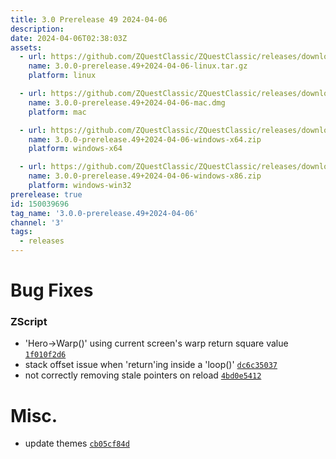 ```yaml
---
title: 3.0 Prerelease 49 2024-04-06
description: 
date: 2024-04-06T02:38:03Z
assets: 
  - url: https://github.com/ZQuestClassic/ZQuestClassic/releases/download/3.0.0-prerelease.49%2B2024-04-06/3.0.0-prerelease.49%2B2024-04-06-linux.tar.gz
    name: 3.0.0-prerelease.49+2024-04-06-linux.tar.gz
    platform: linux

  - url: https://github.com/ZQuestClassic/ZQuestClassic/releases/download/3.0.0-prerelease.49%2B2024-04-06/3.0.0-prerelease.49%2B2024-04-06-mac.dmg
    name: 3.0.0-prerelease.49+2024-04-06-mac.dmg
    platform: mac

  - url: https://github.com/ZQuestClassic/ZQuestClassic/releases/download/3.0.0-prerelease.49%2B2024-04-06/3.0.0-prerelease.49%2B2024-04-06-windows-x64.zip
    name: 3.0.0-prerelease.49+2024-04-06-windows-x64.zip
    platform: windows-x64

  - url: https://github.com/ZQuestClassic/ZQuestClassic/releases/download/3.0.0-prerelease.49%2B2024-04-06/3.0.0-prerelease.49%2B2024-04-06-windows-x86.zip
    name: 3.0.0-prerelease.49+2024-04-06-windows-x86.zip
    platform: windows-win32
prerelease: true
id: 150039696
tag_name: '3.0.0-prerelease.49+2024-04-06'
channel: '3'
tags:
  - releases
---
```





# Bug Fixes

### ZScript

- 'Hero->Warp()' using current screen's warp return square value [`1f010f2d6`](https://github.com/ZQuestClassic/ZQuestClassic/commit/1f010f2d65ae1e73ba22d5bf5d2c5d093c47839b)
- stack offset issue when 'return'ing inside a 'loop()' [`dc6c35037`](https://github.com/ZQuestClassic/ZQuestClassic/commit/dc6c35037ef26c418299a7159064891a1108bc07)
- not correctly removing stale pointers on reload [`4bd0e5412`](https://github.com/ZQuestClassic/ZQuestClassic/commit/4bd0e5412578d4d040cb2659f9c96f951098b3f0)

# Misc.

- update themes [`cb05cf84d`](https://github.com/ZQuestClassic/ZQuestClassic/commit/cb05cf84df4a16397e4c75c4b423dd6b793ef3cc)
